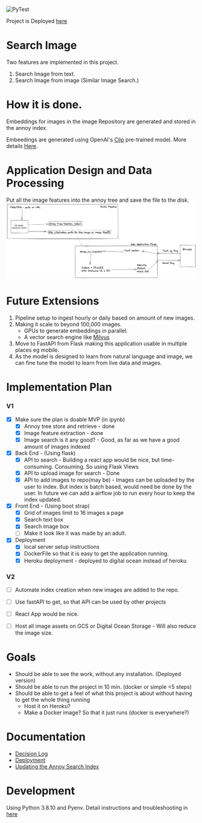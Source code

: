 
![PyTest](https://github.com/archanakalburgi/shopify-dev-intern/actions/workflows/main.yml/badge.svg)

Project is Deployed [here](https://image-search-ntmld.ondigitalocean.app/)

# Search Image
Two features are implemented in this project.
1. Search Image from text.
2. Search Image from image (Similar Image Search.)

# How it is done.
Embeddings for images in the image Repository are generated and stored in the annoy index.

Embeedings are generated using OpenAI's [Clip](https://github.com/openai/CLIP) pre-trained model. More details [Here](docs/semantic_search.md).


# Application Design and Data Processing
Put all the image features into the annoy tree and save the file to the disk.
![](docs/arch_diag.png)


# Future Extensions
1. Pipeline setup to ingest hourly or daily based on amount of new images.
2. Making it scale to beyond 100,000 images.
   - GPUs to generate embeddings in parallel.
   - A vector search engine like [Milvus](https://milvus.io)
3. Move to FastAPI from Flask making this application usable in multiple places eg mobile.
4. As the model is designed to learn from natural language and image, we can fine tune the model to learn from live data and images.


# Implementation Plan
### V1
- [x] Make sure the plan is doable MVP (in ipynb)
   - [x] Annoy tree store and retrieve - done
   - [x] Image feature extraction - done
   - [x] Image search is it any good? - Good, as far as we have a good amount of images indexed
- [x] Back End - (Using flask)
   - [x] API to search - Building a react app would be nice, but time-consuming. Consuming. So using Flask Views
   - [x] API to upload image for search - Done
   - [X] API to add images to repo(may be) - Images can be uploaded by the user to index. But index is batch based, would need be done by the user. In future we can add a airflow job to run every hour to keep the index updated.
- [x] Front End - (Using boot strap)
   - [x] Grid of images limit to 16 images a page
   - [x] Search text box
   - [x] Search image box
   - [ ] Make it look like it was made by an adult.
- [x] Deployment
   - [x] local server setup instructions
   - [x] DockerFile so that it is easy to get the application running.
   - [x] Heroku deployment - deployed to digital ocean instead of heroku

### V2
- [ ] Automate index creation when new images are added to the repo.
- [ ] Use fastAPI to get, so that API can be used by other projects
- [ ] React App would be nice.
- [ ] Host all image assets on GCS or Digital Ocean Storage  - Will also reduce the image size.


# Goals
- Should be able to see the work, without any installation. (Deployed version)
- Should be able to run the project in 10 min. (docker or simple <5 steps)
- Should be able to get a feel of what this project is about without having to get the whole thing running
   - Host it on Heroku?
   - Make a Docker image? So that it just runs (docker is everywhere?)


# Documentation
- [Decision Log](docs/decision_log.md)
- [Deployment](docs/deployment.md)
- [Updating the Annoy Search Index](docs/update_index.md)


# Development
Using Python 3.8.10 and Pyenv. Detail instructions and troubleshooting in [here](docs/local_dev_setup.md)

